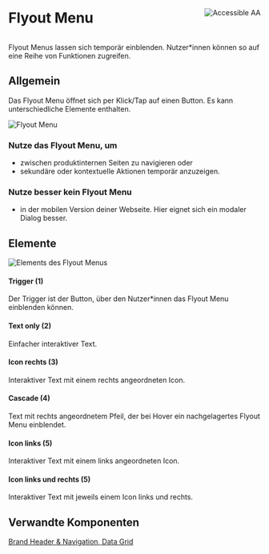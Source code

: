 <div style="display: inline-flex; align-items: center; justify-content: space-between; width: 100%;">
    <h1>Flyout Menu</h1>
    <img src="assets/aa.png" alt="Accessible AA" />
</div>

Flyout Menus lassen sich temporär einblenden. Nutzer\*innen können so auf eine Reihe von Funktionen zugreifen.

## Allgemein

Das Flyout Menu öffnet sich per Klick/Tap auf einen Button. Es kann unterschiedliche Elemente enthalten.

![Flyout Menu](assets/3_components/flyout-menu/Flyout_Menu.png)

### Nutze das Flyout Menu, um

- zwischen produktinternen Seiten zu navigieren oder
- sekundäre oder kontextuelle Aktionen temporär anzuzeigen.

### Nutze besser kein Flyout Menu

- in der mobilen Version deiner Webseite. Hier eignet sich ein modaler Dialog besser.

## Elemente

![Elements des Flyout Menus](assets/3_components/flyout-menu/Flyout_Menu_Elements.png)

#### Trigger (1)

Der Trigger ist der Button, über den Nutzer\*innen das Flyout Menu einblenden können.

#### Text only (2)

Einfacher interaktiver Text.

#### Icon rechts (3)

Interaktiver Text mit einem rechts angeordneten Icon.

#### Cascade (4)

Text mit rechts angeordnetem Pfeil, der bei Hover ein nachgelagertes Flyout Menu einblendet.

#### Icon links (5)

Interaktiver Text mit einem links angeordneten Icon.

#### Icon links und rechts (5)

Interaktiver Text mit jeweils einem Icon links und rechts.

## Verwandte Komponenten

[Brand Header & Navigation, ](?path=/story/components-brand-header-navigation)
[Data Grid](?path=/story/beta-components-data-grid)
